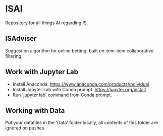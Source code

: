 # ISAI
Repository for all things AI regarding IS.

## ISAdviser
Suggestion algorithm for online betting, built on item-item collaborative filtering.

## Work with Jupyter Lab
- Install Anaconda: https://www.anaconda.com/products/individual
- Install Jupyter Lab with Conda prompt: https://jupyter.org/install
- Run 'jupyter lab' command from Conda prompt.

## Working with Data
Put your datafiles in the 'Data' folder locally, all contents of this folder are ignored on pushes
